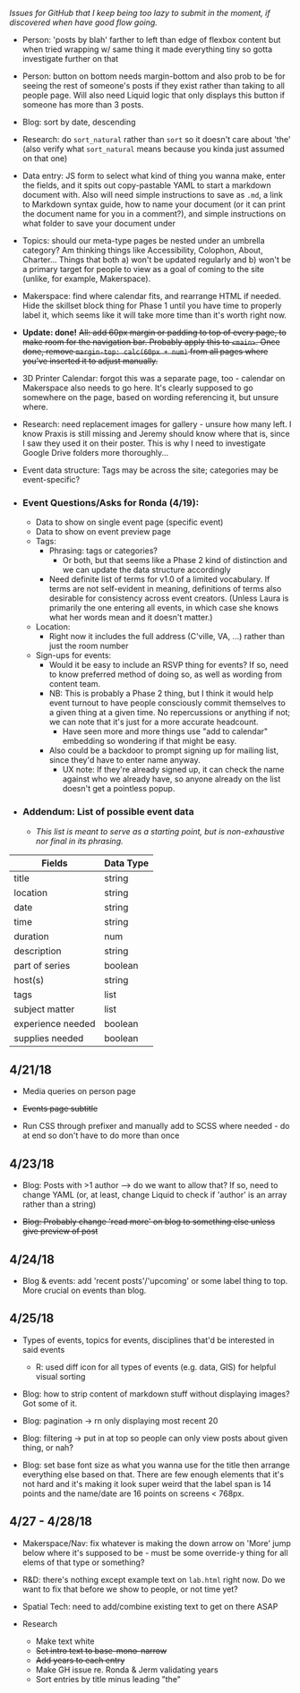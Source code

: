 *Issues for GitHub that I keep being too lazy to submit in the moment, if discovered when have good flow going.*

- Person: 'posts by blah' farther to left than edge of flexbox content but when tried wrapping w/ same thing it made everything tiny so gotta investigate further on that

- Person: button on bottom needs margin-bottom and also prob to be for seeing the rest of someone's posts if they exist rather than taking to all people page. Will also need Liquid logic that only displays this button if someone has more than 3 posts.

- Blog: sort by date, descending

- Research: do `sort_natural` rather than `sort` so it doesn't care about 'the' (also verify what `sort_natural` means because you kinda just assumed on that one)

- Data entry: JS form to select what kind of thing you wanna make, enter the fields, and it spits out copy-pastable YAML to start a markdown document with. Also will need simple instructions to save as `.md`, a link to Markdown syntax guide, how to name your document (or it can print the document name for you in a comment?), and simple instructions on what folder to save your document under

- Topics: should our meta-type pages be nested under an umbrella category? Am thinking things like Accessibility, Colophon, About, Charter... Things that both a) won't be updated regularly and b) won't be a primary target for people to view as a goal of coming to the site (unlike, for example, Makerspace).

- Makerspace: find where calendar fits, and rearrange HTML if needed. Hide the skillset block thing for Phase 1 until you have time to properly label it, which seems like it will take more time than it's worth right now.

- **Update: done!** ~~All: add 60px margin or padding to top of every page, to make room for the navigation bar. Probably apply this to `<main>`. Once done, remove `margin-top: calc(60px + num)` from all pages where you've inserted it to adjust manually.~~

- 3D Printer Calendar: forgot this was a separate page, too - calendar on Makerspace also needs to go here. It's clearly supposed to go somewhere on the page, based on wording referencing it, but unsure where.

- Research: need replacement images for gallery - unsure how many left. I know Praxis is still missing and Jeremy should know where that is, since I saw they used it on their poster. This is why I need to investigate Google Drive folders more thoroughly...

- Event data structure: Tags may be across the site; categories may be event-specific?

- ### Event Questions/Asks for Ronda (4/19):
	- Data to show on single event page (specific event)
	- Data to show on event preview page
	- Tags:
		- Phrasing: tags or categories?
			- Or both, but that seems like a Phase 2 kind of distinction and we can update the data structure accordingly
		- Need definite list of terms for v1.0 of a limited vocabulary. If terms are not self-evident in meaning, definitions of terms also desirable for consistency across event creators. (Unless Laura is primarily the one entering all events, in which case she knows what her words mean and it doesn't matter.)
	- Location:
		- Right now it includes the full address (C'ville, VA, ...) rather than just the room number
	- Sign-ups for events:
		- Would it be easy to include an RSVP thing for events? If so, need to know preferred method of doing so, as well as wording from content team.
		- NB: This is probably a Phase 2 thing, but I think it would help event turnout to have people consciously commit themselves to a given thing at a given time. No repercussions or anything if not; we can note that it's just for a more accurate headcount.
			- Have seen more and more things use "add to calendar" embedding so wondering if that might be easy.
		- Also could be a backdoor to prompt signing up for mailing list, since they'd have to enter name anyway. 
			- UX note: If they're already signed up, it can check the name against who we already have, so anyone already on the list doesn't get a pointless popup.

- ### Addendum: List of possible event data
	- *This list is meant to serve as a starting point, but is non-exhaustive nor final in its phrasing.*

Fields | Data Type
------ | ---------
title | string
location | string
date | string
time | string
duration | num
description | string
part of series | boolean
host(s) | string
tags | list
subject matter | list
experience needed | boolean
supplies needed | boolean

## 4/21/18

- Media queries on person page

- ~~Events page subtitle~~

- Run CSS through prefixer and manually add to SCSS where needed - do at end so don't have to do more than once

## 4/23/18

- Blog: Posts with >1 author --> do we want to allow that? If so, need to change YAML (or, at least, change Liquid to check if 'author' is an array rather than a string)

- ~~Blog: Probably change 'read more' on blog to something else unless give preview of post~~

## 4/24/18

- Blog & events: add 'recent posts'/'upcoming' or some label thing to top. More crucial on events than blog.

## 4/25/18

- Types of events, topics for events, disciplines that'd be interested in said events
	- R: used diff icon for all types of events (e.g. data, GIS) for helpful visual sorting

- Blog: how to strip content of markdown stuff without displaying images? Got some of it.

- Blog: pagination -> rn only displaying most recent 20

- Blog: filtering -> put in at top so people can only view posts about given thing, or nah?

- Blog: set base font size as what you wanna use for the title then arrange everything else based on that. There are few enough elements that it's not hard and it's making it look super weird that the label span is 14 points and the name/date are 16 points on screens < 768px.

## 4/27 - 4/28/18

- Makerspace/Nav: fix whatever is making the down arrow on 'More' jump below where it's supposed to be - must be some override-y thing for all elems of that type or something?

- R&D: there's nothing except example text on `lab.html` right now. Do we want to fix that before we show to people, or not time yet?

- Spatial Tech: need to add/combine existing text to get on there ASAP

- Research
  - Make text white
  - ~~Set intro text to base-mono-narrow~~
  - ~~Add years to each entry~~
  - Make GH issue re. Ronda & Jerm validating years
  - Sort entries by title minus leading "the"